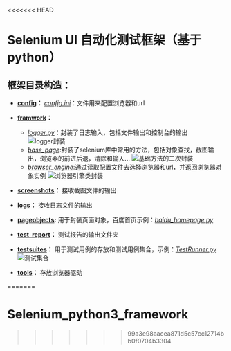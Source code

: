 <<<<<<< HEAD
# Selenium UI 自动化测试框架（基于python）
## 框架目录构造： ##


- **[config](https://github.com/StrawberryFlavor/Selenium-Framework/tree/master/config)：** 
*[config.ini](https://github.com/StrawberryFlavor/Selenium-Framework/blob/master/config/config.ini)*：文件用来配置浏览器和url



- **[framwork](https://github.com/StrawberryFlavor/Selenium-Framework/tree/master/framework)：**
	- *[logger.py](https://github.com/StrawberryFlavor/Selenium-Framework/blob/master/framework/logger.py)*：封装了日志输入，包括文件输出和控制台的输出
		![logger封装](http://p4uuxwp7i.bkt.clouddn.com/logger%E8%B4%B4%E5%9B%BE.png)
	- *[base_page](https://github.com/StrawberryFlavor/Selenium-Framework/blob/master/framework/base_page.py)*:封装了selenium库中常用的方法，包括对象查找，截图输出，浏览器的前进后退，清除和输入...
		![基础方法的二次封装](http://p4uuxwp7i.bkt.clouddn.com/bage%E6%98%BE%E7%A4%BA.png)
	- *[browser_engine](https://github.com/StrawberryFlavor/Selenium-Framework/blob/master/framework/browser_engine.py)*:通过读取配置文件去选择浏览器和url，并返回浏览器对象实例
		![浏览器引擎类封装](http://p4uuxwp7i.bkt.clouddn.com/browser%E6%98%BE%E7%A4%BA.png)


- **[screenshots](https://github.com/StrawberryFlavor/Selenium-Framework/tree/master/screenshots)：**
接收截图文件的输出



- **[logs](https://github.com/StrawberryFlavor/Selenium-Framework/tree/master/logs)：**
接收日志文件的输出


- **[pageobjects](https://github.com/StrawberryFlavor/Selenium-Framework/tree/master/pageobjects):**
用于封装页面对象，百度首页示例：*[baidu_homepage.py](https://github.com/StrawberryFlavor/Selenium-Framework/blob/master/pageobjects/baidu_homepage.py)*

- **[test_report](https://github.com/StrawberryFlavor/Selenium-Framework/tree/master/test_report)：**
测试报告的输出文件夹


- **[testsuites](https://github.com/StrawberryFlavor/Selenium-Framework/tree/master/testsuites)：**
用于测试用例的存放和测试用例集合，示例：*[TestRunner.py](https://github.com/StrawberryFlavor/Selenium-Framework/blob/master/testsuites/TestRunner.py)*
	![测试集合](http://p4uuxwp7i.bkt.clouddn.com/%E6%B5%8B%E8%AF%95%E6%8A%A5%E5%91%8A%E6%98%BE%E7%A4%BA.png)


- **[tools](https://github.com/StrawberryFlavor/Selenium-Framework/tree/master/tools)：**
存放浏览器驱动
	
=======
# Selenium_python3_framework
>>>>>>> 99a3e98aacea871d5c57cc12714bb0f0704b3304
